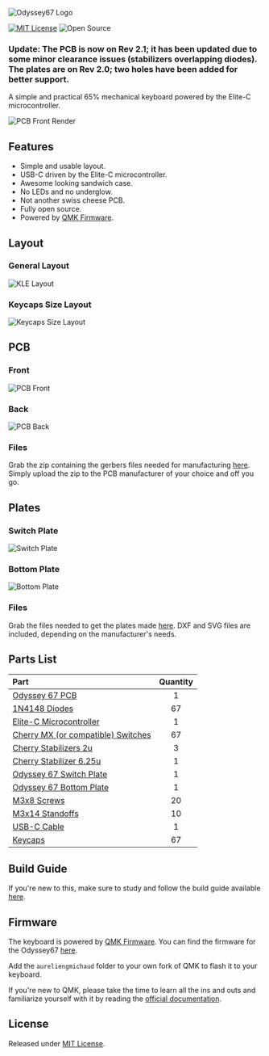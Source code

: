 ![Odyssey67 Logo](https://i.imgur.com/8HvarXz.png)

 [![MIT License](https://img.shields.io/badge/license-MIT-blue)](https://github.com/aureliengmichaud/Odyssey67/blob/master/LICENSE)
 ![Open Source](https://img.shields.io/badge/open_source-yes-brightgreen)

 ### Update: The PCB is now on Rev 2.1; it has been updated due to some minor clearance issues (stabilizers overlapping diodes). The plates are on Rev 2.0; two holes have been added for better support.

 A simple and practical 65% mechanical keyboard powered by the Elite-C microcontroller.

 ![PCB Front Render](https://i.imgur.com/4Ekcaup.png)

## Features

 * Simple and usable layout.
 * USB-C driven by the Elite-C microcontroller.
 * Awesome looking sandwich case.
 * No LEDs and no underglow.
 * Not another swiss cheese PCB.
 * Fully open source.
 * Powered by [QMK Firmware](https://github.com/qmk/qmk_firmware).

## Layout

### General Layout

 ![KLE Layout](https://i.imgur.com/f4VOBou.png)

### Keycaps Size Layout

 ![Keycaps Size Layout](https://i.imgur.com/bor1luP.png)

## PCB

### Front

 ![PCB Front](https://i.imgur.com/EMjjPsy.png)

### Back

 ![PCB Back](https://i.imgur.com/RfOzqZC.png)

### Files

 Grab the zip containing the gerbers files needed for manufacturing [here](https://github.com/aureliengmichaud/Odyssey67/blob/master/Odyssey67-Gerbers-Rev21.zip). Simply upload the zip to the PCB manufacturer of your choice and off you go.

## Plates

### Switch Plate

 ![Switch Plate](https://i.imgur.com/L6NuyFb.png)

### Bottom Plate

 ![Bottom Plate](https://i.imgur.com/laIwWEt.png)

### Files

 Grab the files needed to get the plates made [here](https://github.com/aureliengmichaud/Odyssey67/tree/master/Plates). DXF and SVG files are included, depending on the manufacturer's needs.

## Parts List

 Part                                                                                                                                 |  Quantity
 :----------------------------------------------------------------------------------------------------------------------------------  |  :-------:
 [Odyssey 67 PCB](https://github.com/aureliengmichaud/Odyssey67/blob/master/Gerbers.zip)                                              |  1
 [1N4148 Diodes](https://candykeys.com/product/fairchild-semiconductor-diode-1n4148-pack-of-100)                                      |  67
 [Elite-C Microcontroller](https://splitkb.com/collections/keyboard-parts/products/elite-c-rev3-microcontroller)                      |  1
 [Cherry MX (or compatible) Switches](https://candykeys.com/category:switches/brand:cherry)                                           |  67
 [Cherry Stabilizers 2u](https://candykeys.com/product/original-cherry-2u-pcb-stabilizer)                                             |  3
 [Cherry Stabilizer 6.25u](https://candykeys.com/product/official-cherry-mx-stabiliser-6-25u)                                         |  1
 [Odyssey 67 Switch Plate](https://github.com/aureliengmichaud/Odyssey67/tree/master/Plates)                                          |  1
 [Odyssey 67 Bottom Plate](https://github.com/aureliengmichaud/Odyssey67/tree/master/Plates)                                          |  1
 [M3x8 Screws](https://www.ebay.fr/sch/i.html?_odkw=m3x8+screws&_osacat=0&_from=R40&_trksid=m570.l1313&_nkw=m3+screws&_sacat=0)       |  20
 [M3x14 Standoffs](https://www.ebay.fr/sch/i.html?_odkw=m3+screws&_osacat=0&_from=R40&_trksid=m570.l1313&_nkw=m3+standoffs&_sacat=0)  |  10
 [USB-C Cable](https://candykeys.com/product/black-nylon-usb-c-cable-1m)                                                              |  1
 [Keycaps](https://www.aliexpress.com/wholesale?catId=0&initiative_id=SB_20200426114303&SearchText=keycaps)                           |  67

## Build Guide

 If you're new to this, make sure to study and follow the build guide available [here](https://github.com/aureliengmichaud/Odyssey67/blob/master/BUILD_GUIDE.md).

## Firmware

 The keyboard is powered by [QMK Firmware](https://github.com/qmk/qmk_firmware). You can find the firmware for the Odyssey67 [here](https://github.com/aureliengmichaud/Odyssey67/tree/master/Firmware/aureliengmichaud/odyssey67).

 Add the `aureliengmichaud` folder to your own fork of QMK to flash it to your keyboard.

 If you're new to QMK, please take the time to learn all the ins and outs and familiarize yourself with it by reading the [official documentation](https://docs.qmk.fm/#/).

## License

 Released under [MIT License](https://github.com/aureliengmichaud/Odyssey67/blob/master/LICENSE).
